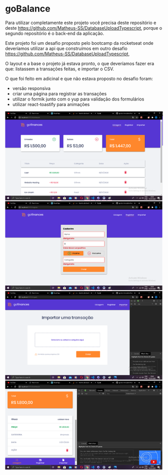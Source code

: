 # goBalance

Para utilizar completamente este projeto você precisa deste repositório e deste https://github.com/Matheus-SS/DatabaseUploadTypescript, porque o segundo repositório é o back-end da aplicação.

Este projeto foi um desafio proposto pelo bootcamp da rocketseat onde deveríamos utilizar a api que construímos em outro desafio https://github.com/Matheus-SS/DatabaseUploadTypescript,

O layout e a base o projeto já estava pronto, o que deveríamos fazer era que: listassem a transações feitas, e importar o CSV.

O que foi feito em adicinal e que não estava proposto no desafio foram:

- versão responsiva
- criar uma página para registrar as transações
- utilizar o formik junto com o yup para validação dos formulários
- utilizar react-toastify para animações


<img src="Screens/01.png"/>
<img src="Screens/02.png"/>
<img src="Screens/03.png"/>
<img src="Screens/04.png"/>
